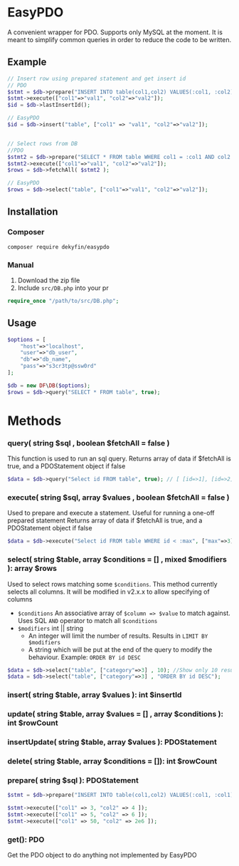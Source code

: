 # EasyPDO
A convenient wrapper for PDO. Supports only MySQL at the moment.
It is meant to simplify common queries in order to reduce the code to be written.

## Example

```php
// Insert row using prepared statement and get insert id
// PDO
$stmt = $db->prepare("INSERT INTO table(col1,col2) VALUES(:col1, :col2)");
$stmt->execute(["col1"=>"val1", "col2"=>"val2"]);
$id = $db->lastInsertId();

// EasyPDO
$id = $db->insert("table", ["col1" => "val1", "col2"=>"val2"]);


// Select rows from DB
//PDO
$stmt2 = $db->prepare("SELECT * FROM table WHERE col1 = :col1 AND col2 = :col2)");
$stmt2->execute(["col1"=>"val1", "col2"=>"val2"]);
$rows = $db->fetchAll( $stmt2 );

// EasyPDO
$rows = $db->select("table", ["col1"=>"val1", "col2"=>"val2"]);
```


## Installation

### Composer
```
composer require dekyfin/easypdo
```
### Manual

1. Download the zip file
2. Include `src/DB.php` into your pr

```PHP
require_once "/path/to/src/DB.php";
```

## Usage

```PHP
$options = [
	"host"=>"localhost",
	"user"=>"db_user",
	"db"=>"db_name",
	"pass"=>"s3cr3tp@ssw0rd"
];

$db = new DF\DB($options);
$rows = $db->query("SELECT * FROM table", true);

```

# Methods

### query( string $sql , boolean $fetchAll = false )

This function is used to run an sql query.
Returns array of data if $fetchAll is true, and a PDOStatement object if false

```php
$data = $db->query("Select id FROM table", true); // [ [id=>1], [id=>2] ... ]

```

### execute( string $sql, array $values , boolean $fetchAll = false )
Used to prepare and execute a statement. Useful for running a one-off prepared statement
Returns array of data if $fetchAll is true, and a PDOStatement object if false

```php
$data = $db->execute("Select id FROM table WHERE id < :max", ["max"=>3] , true); // [ [id=>1], [id=>2] ... ]

```

### select( string $table, array $conditions = [] , mixed $modifiers ): array $rows
Used to select rows matching some `$conditions`. This method currently selects all columns. It will be modified in v2.x.x to allow specifying of columns

- `$conditions` An associative array of `$column => $value` to match against. Uses SQL `AND` operator to match all `$conditions`
- `$modifiers` int || string
	- An integer will limit the number of results. Results in `LIMIT BY $modifiers`
	- A string which will be put at the end of the query to modify the behaviour. Example: `ORDER BY id DESC`

```php
$data = $db->select("table", ["category"=>3] , 10); //Show only 10 results
$data = $db->select("table", ["category"=>3] , "ORDER BY id DESC");

```
### insert( string $table, array $values ): int $insertId

### update( string $table, array $values = [] , array $conditions ): int $rowCount

### insertUpdate( string $table, array $values ): PDOStatement

### delete( string $table, array $conditions = []): int $rowCount

### prepare( string $sql ): PDOStatement

```php
$stmt = $db->prepare("INSERT INTO table(col1,col2) VALUES(:col1, :col1)");

$stmt->execute(["col1" => 3, "col2" => 4 ]);
$stmt->execute(["col1" => 5, "col2" => 6 ]);
$stmt->execute(["col1" => 50, "col2" => 2e6 ]);

```

### get(): PDO
Get the PDO object to do anything not implemented by EasyPDO
